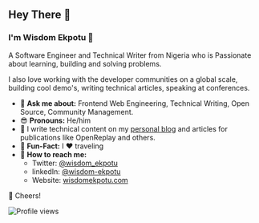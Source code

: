 ## Hey There 👋

### I'm Wisdom Ekpotu 🤖

A Software Engineer and Technical Writer from Nigeria who is Passionate about learning, building and solving problems.

I also love working with the developer communities on a global scale, building cool demo's, writing technical articles, speaking at conferences.

* 💬 **Ask me about:** Frontend Web Engineering, Technical Writing, Open Source, Community Management.
* 😎 **Pronouns:** He/him
* 📝 I write technical content on my [personal blog](https://wisdomekpotu.com/blog) and articles for publications like OpenReplay and others.
* 🎉 **Fun-Fact:** I ❤️ traveling
* 🚀 **How to reach me:**
   - Twitter: [@wisdom_ekpotu](https://twitter.com/Wisdom_Ekpotu)
   - linkedIn: [@wisdom-ekpotu](https://www.linkedin.com/in/wisdom-ekpotu/)
   - Website: [wisdomekpotu.com](https://wisdomekpotu.com)

🥂 Cheers!

![Profile views](https://gpvc.arturio.dev/wisdomekpotu)

